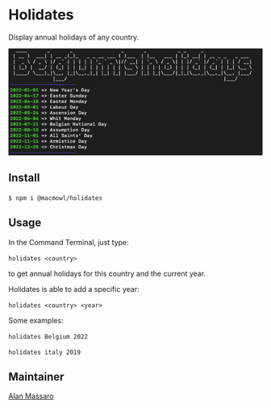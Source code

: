 # Holidates

Display annual holidays of any country.

![Holidates screen](https://github.com/macmowl/CLI-nager/blob/main/Holidates.png)

## Install

`$ npm i @macmowl/holidates`

## Usage

In the Command Terminal, just type:

`holidates <country>`

to get annual holidays for this country and the current year.

Holidates is able to add a specific year:

`holidates <country> <year>`

Some examples:

`holidates Belgium 2022`

`holidates italy 2019`

## Maintainer

[Alan Massaro](https://github.com/macmowl/)
